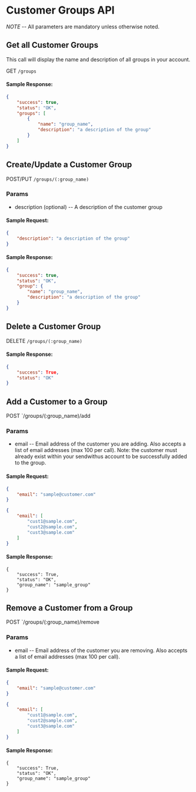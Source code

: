 # Customer Groups API

*NOTE* -- All parameters are mandatory unless otherwise noted.

## Get all Customer Groups

This call will display the name and description of all groups in your account.

GET `/groups`

#### Sample Response:

```json
{
    "success": true,
    "status": "OK",
    "groups": [
        {
            "name": "group_name",
            "description": "a description of the group"
        }
    ]
}
```

## Create/Update a Customer Group

POST/PUT `/groups/(:group_name)`

### Params

- description (optional)    -- A description of the customer group

#### Sample Request:

```json
{
    "description": "a description of the group"
}
```

#### Sample Response:

```json
{
    "success": true,
    "status": "OK",
    "group": {
        "name": "group_name",
        "description": "a description of the group"
    }
}
```

## Delete a Customer Group

DELETE `/groups/(:group_name)`

#### Sample Response:

```json
{
    "success": True,
    "status": "OK"
}
```

## Add a Customer to a Group

POST `/groups/(:group_name)/add

### Params

- email  -- Email address of the customer you are adding.  Also accepts a list of email addresses (max 100 per call).  Note: the customer must already exist within your sendwithus account to be successfully added to the group.

#### Sample Request:

```json
{
    "email": "sample@customer.com"
}
```

```json
{
    "email": [
        "cust1@sample.com",
        "cust2@sample.com",
        "cust3@sample.com"
    ]
}
```

#### Sample Response:

```
{
    "success": True,
    "status": "OK",
    "group_name": "sample_group"
}
```

## Remove a Customer from a Group

POST `/groups/(:group_name)/remove

### Params

- email  -- Email address of the customer you are removing.  Also accepts a list of email addresses (max 100 per call).

#### Sample Request:

```json
{
    "email": "sample@customer.com"
}
```

```json
{
    "email": [
        "cust1@sample.com",
        "cust2@sample.com",
        "cust3@sample.com"
    ]
}
```

#### Sample Response:

```
{
    "success": True,
    "status": "OK",
    "group_name": "sample_group"
}
```
